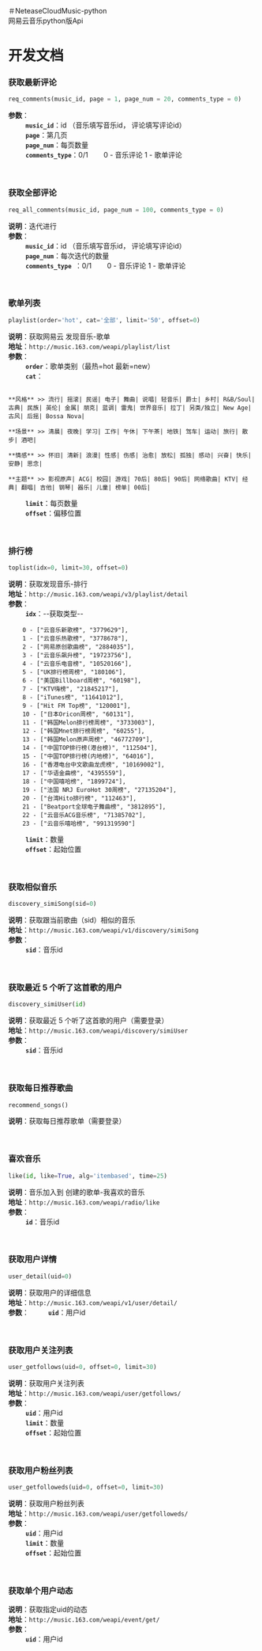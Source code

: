 

＃NeteaseCloudMusic-python
<br />
网易云音乐python版Api

# 开发文档

### 获取最新评论
```python
req_comments(music_id, page = 1, page_num = 20, comments_type = 0)
```
**参数**：<br>
&ensp;&ensp;&ensp;&ensp;&ensp;**`music_id`**：id   （音乐填写音乐id， 评论填写评论id）<br>
&ensp;&ensp;&ensp;&ensp;&ensp;**`page`**：第几页<br>
&ensp;&ensp;&ensp;&ensp;&ensp;**`page_num`**：每页数量<br>
&ensp;&ensp;&ensp;&ensp;&ensp;**`comments_type`**：0/1&nbsp;&nbsp;&nbsp;&nbsp;&nbsp;&nbsp;&nbsp; 0 - 音乐评论     1 - 歌单评论<br>

<br>

### 获取全部评论
```python
req_all_comments(music_id, page_num = 100, comments_type = 0)
```
**说明**：迭代进行<br>
**参数**：<br>
&ensp;&ensp;&ensp;&ensp;&ensp;**`music_id`**：id    （音乐填写音乐id， 评论填写评论id）<br>
&ensp;&ensp;&ensp;&ensp;&ensp;**`page_num`**：每次迭代的数量<br>
&ensp;&ensp;&ensp;&ensp;&ensp;**`comments_type `**：0/1&nbsp;&nbsp;&nbsp;&nbsp;&nbsp;&nbsp;&nbsp; 0 - 音乐评论     1 - 歌单评论<br>

<br>

### 歌单列表
```python
playlist(order='hot', cat='全部', limit='50', offset=0)
```
**说明**：获取网易云 发现音乐-歌单 <br>
**地址**：`http://music.163.com/weapi/playlist/list`<br />
**参数**：<br>
&ensp;&ensp;&ensp;&ensp;&ensp;**`order`**：歌单类别（最热=hot    最新=new）<br>
&ensp;&ensp;&ensp;&ensp;&ensp;**`cat`**：
```**语种** >> 华语| 欧美| 日语| 韩语| 粤语| 小语种|

**风格** >> 流行| 摇滚| 民谣| 电子| 舞曲| 说唱| 轻音乐| 爵士| 乡村| R&B/Soul| 古典| 民族| 英伦| 金属| 朋克| 蓝调| 雷鬼| 世界音乐| 拉丁| 另类/独立| New Age| 古风| 后摇| Bossa Nova|

**场景** >> 清晨| 夜晚| 学习| 工作| 午休| 下午茶| 地铁| 驾车| 运动| 旅行| 散步| 酒吧|

**情感** >> 怀旧| 清新| 浪漫| 性感| 伤感| 治愈| 放松| 孤独| 感动| 兴奋| 快乐| 安静| 思念|

**主题** >> 影视原声| ACG| 校园| 游戏| 70后| 80后| 90后| 网络歌曲| KTV| 经典| 翻唱| 吉他| 钢琴| 器乐| 儿童| 榜单| 00后|
```
&ensp;&ensp;&ensp;&ensp;&ensp;**`limit`**：每页数量<br>
&ensp;&ensp;&ensp;&ensp;&ensp;**`offset`**：偏移位置<br>

<br>

### 排行榜
```python
toplist(idx=0, limit=30, offset=0)
```
**说明**：获取发现音乐-排行<br>
**地址**：`http://music.163.com/weapi/v3/playlist/detail`<br>
**参数**：<br>
&ensp;&ensp;&ensp;&ensp;&ensp;**`idx`**：--获取类型--<br>
	

	    0 - ["云音乐新歌榜", "3779629"],
    	1 - ["云音乐热歌榜", "3778678"],
    	2 - ["网易原创歌曲榜", "2884035"],
    	3 - ["云音乐飙升榜", "19723756"],
    	4 - ["云音乐电音榜", "10520166"],
    	5 - ["UK排行榜周榜", "180106"],
    	6 - ["美国Billboard周榜", "60198"],
    	7 - ["KTV嗨榜", "21845217"],
    	8 - ["iTunes榜", "11641012"],
    	9 - ["Hit FM Top榜", "120001"],
    	10 - ["日本Oricon周榜", "60131"],
    	11 - ["韩国Melon排行榜周榜", "3733003"],
    	12 - ["韩国Mnet排行榜周榜", "60255"],
    	13 - ["韩国Melon原声周榜", "46772709"],
    	14 - ["中国TOP排行榜(港台榜)", "112504"],
    	15 - ["中国TOP排行榜(内地榜)", "64016"],
    	16 - ["香港电台中文歌曲龙虎榜", "10169002"],
    	17 - ["华语金曲榜", "4395559"],
    	18 - ["中国嘻哈榜", "1899724"],
    	19 - ["法国 NRJ EuroHot 30周榜", "27135204"],
    	20 - ["台湾Hito排行榜", "112463"],
    	21 - ["Beatport全球电子舞曲榜", "3812895"],
    	22 - ["云音乐ACG音乐榜", "71385702"],
    	23 - ["云音乐嘻哈榜", "991319590"]
	
&ensp;&ensp;&ensp;&ensp;&ensp;**`limit`**：数量<br>
&ensp;&ensp;&ensp;&ensp;&ensp;**`offset`**：起始位置<br>

<br>

### 获取相似音乐
```python
discovery_simiSong(sid=0)
```
**说明**：获取跟当前歌曲（sid）相似的音乐<br>
**地址**：`http://music.163.com/weapi/v1/discovery/simiSong`<br>
**参数**：<br>
&ensp;&ensp;&ensp;&ensp;&ensp;**`sid`**：音乐id

<br>

### 获取最近 5 个听了这首歌的用户
```python
discovery_simiUser(id)
```
**说明**：获取最近 5 个听了这首歌的用户（需要登录）<br>
**地址**：`http://music.163.com/weapi/discovery/simiUser`<br>
**参数**：<br>
&ensp;&ensp;&ensp;&ensp;&ensp;**`sid`**：音乐id<br>

<br>

### 获取每日推荐歌曲
```python
recommend_songs()
```
**说明**：获取每日推荐歌单（需要登录）

<br>

### 喜欢音乐
```python
like(id, like=True, alg='itembased', time=25)
```
**说明**：音乐加入到 创建的歌单-我喜欢的音乐<br>
**地址**：`http://music.163.com/weapi/radio/like`<br>
**参数**：<br>
&ensp;&ensp;&ensp;&ensp;&ensp;**`id`**：音乐id<br>

<br>

### 获取用户详情
```python
user_detail(uid=0)
```
**说明**：获取用户的详细信息<br>
**地址**：`http://music.163.com/weapi/v1/user/detail/`<br>
**参数**：
&ensp;&ensp;&ensp;&ensp;&ensp;**`uid`**：用户id<br>

<br>

### 获取用户关注列表
```python
user_getfollows(uid=0, offset=0, limit=30)
```
**说明**：获取用户关注列表<br>
**地址**：`http://music.163.com/weapi/user/getfollows/`<br>
**参数**：<br>
&ensp;&ensp;&ensp;&ensp;&ensp;**`uid`**：用户id<br>
&ensp;&ensp;&ensp;&ensp;&ensp;**`limit`**：数量<br>
&ensp;&ensp;&ensp;&ensp;&ensp;**`offset`**：起始位置<br>

<br>

### 获取用户粉丝列表
```python
user_getfolloweds(uid=0, offset=0, limit=30)
```
**说明**：获取用户粉丝列表<br>
**地址**：`http://music.163.com/weapi/user/getfolloweds/`<br>
**参数**：<br>
&ensp;&ensp;&ensp;&ensp;&ensp;**`uid`**：用户id<br>
&ensp;&ensp;&ensp;&ensp;&ensp;**`limit`**：数量<br>
&ensp;&ensp;&ensp;&ensp;&ensp;**`offset`**：起始位置<br>

<br>

### 获取单个用户动态
**说明**：获取指定uid的动态<br>
**地址**：`http://music.163.com/weapi/event/get/`<br>
**参数**：<br>
&ensp;&ensp;&ensp;&ensp;&ensp;**`uid`**：用户id<br>
